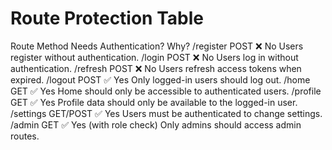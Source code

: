 # Route Protection Table

Route       Method      Needs Authentication? Why?
/register   POST        ❌ No Users register without authentication.
/login      POST        ❌ No Users log in without authentication.
/refresh    POST        ❌ No Users refresh access tokens when expired.
/logout     POST        ✅ Yes Only logged-in users should log out.
/home       GET         ✅ Yes Home should only be accessible to authenticated users.
/profile    GET         ✅ Yes Profile data should only be available to the logged-in user.
/settings   GET/POST    ✅ Yes Users must be authenticated to change settings.
/admin      GET         ✅ Yes (with role check) Only admins should access admin routes.
